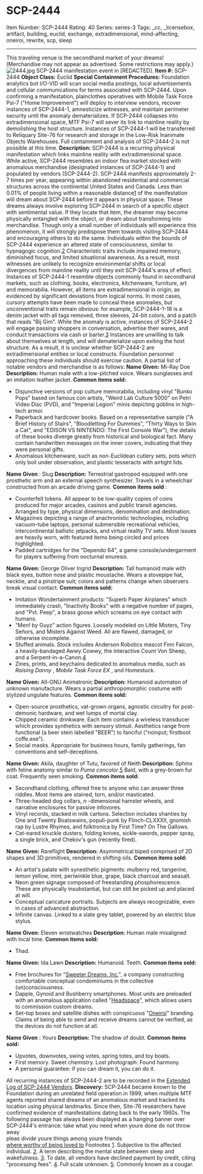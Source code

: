 # SCP-2444
Item Number: SCP-2444
Rating: 40
Series: series-3
Tags: _cc, _licensebox, artifact, building, euclid, exchange, extradimensional, mind-affecting, oneiroi, rewrite, scp, sleep

---

This traveling venue is the secondhand market of your dreams! (Merchandise may not appear as advertised. Some restrictions may apply.)
![2444.jpg](https://scp-wiki.wdfiles.com/local--files/scp-2444/2444.jpg)
SCP-2444 manifestation event in [REDACTED].
**Item #:** SCP-2444
**Object Class:** Euclid
**Special Containment Procedures:** Foundation analytics bot I/O-VID will scan social media postings, local advertisements and cellular communications for terms associated with SCP-2444. Upon confirming a manifestation, plainclothes operatives with Mobile Task Force Psi-7 ("Home Improvement") will deploy to interview vendors, recover instances of SCP-2444-1, amnesticize witnesses, and maintain perimeter security until the anomaly dematerializes. If SCP-2444 collapses into extradimensional space, MTF Psi-7 will sever its link to mainline reality by demolishing the host structure.
Instances of SCP-2444-1 will be transferred to Reliquary Site-76 for research and storage in the Low-Risk Inanimate Objects Warehouses. Full containment and analysis of SCP-2444-2 is not possible at this time.
**Description:** SCP-2444 is a recurring physical manifestation which links mainline reality with extradimensional space. While active, SCP-2444 resembles an indoor flea market stocked with anomalous merchandise (designated instances of SCP-2444-1) and populated by vendors (SCP-2444-2). SCP-2444 manifests approximately 2-7 times per year, appearing within abandoned residential and commercial structures across the continental United States and Canada.
Less than 0.01% of people living within a reasonable distance[1](javascript:;) of the manifestation will dream about SCP-2444 before it appears in physical space. These dreams always involve exploring SCP-2444 in search of a specific object with sentimental value. If they locate that item, the dreamer may become physically entangled with the object, or dream about transforming into merchandise. Though only a small number of individuals will experience this phenomenon, it will strongly predispose them towards visiting SCP-2444 and encouraging others to do the same.
Individuals within the bounds of SCP-2444 experience an altered state of consciousness, similar to hypnagogic cognition.[2](javascript:;) Characteristic traits include impaired memory, diminished focus, and limited situational awareness. As a result, most witnesses are unlikely to recognize environmental shifts or local divergences from mainline reality until they exit SCP-2444's area of effect.
Instances of SCP-2444-1 resemble objects commonly found in secondhand markets, such as clothing, books, electronics, kitchenware, furniture, art and memorabilia. However, all items are extradimensional in origin, as evidenced by significant deviations from logical norms. In most cases, cursory attempts have been made to conceal these anomalies, but unconventional traits remain obvious: for example, SCP-2444-1-18 is a denim jacket with all tags removed, three sleeves, 24-bit colors, and a patch that reads "Bij Gim".
While the anomaly is active, instances of SCP-2444-2 will engage passing shoppers in conversation, advertise their wares, and conduct transactions via cash or barter.[3](javascript:;) Instances are unwilling to talk about themselves at length, and will dematerialize upon exiting the host structure. As a result, it is unclear whether SCP-2444-2 are extradimensional entities or local constructs. Foundation personnel approaching these individuals should exercise caution.
A partial list of notable vendors and merchandise is as follows:
**Name Given:** Mi-Ray Doe
**Description:** Human male with a low-pitched voice. Wears sunglasses and an imitation leather jacket.
**Common items sold:**
  * Disjunctive versions of pop culture memorabilia, including vinyl "Bunko Pops" based on famous con artists, "Weird Lab Culture 5000" on Petri Video Disc (PVD), and "Imperial Legion" minis depicting goblins in high-tech armor.
  * Paperback and hardcover books. Based on a representative sample ("A Brief History of Stairs", "Bloodletting For Dummies", "Thirty Ways to Skin a Cat", and "EDISON VS NINTENDO: The First Console War"), the details of these books diverge greatly from historical and biological fact. Many contain handwritten messages on the inner covers, indicating that they were personal gifts.
  * Anomalous kitchenware, such as non-Euclidean cutlery sets, pots which only boil under observation, and plastic tesseracts with airtight lids.

**Name Given** : Slug
**Description:** Terrestrial gastropod equipped with one prosthetic arm and an external speech synthesizer. Travels in a wheelchair constructed from an arcade driving game.
**Common items sold** :
  * Counterfeit tokens. All appear to be low-quality copies of coins produced for major arcades, casinos and public transit agencies. Arranged by type, physical dimensions, denomination and destination.
  * Magazines depicting a range of anachronistic technologies, including vacuum-tube laptops, personal submersible recreational vehicles, intercontinental ballistic jetpacks, and virtual reality TV sets. Most issues are heavily worn, with featured items being circled and prices highlighted.
  * Padded cartridges for the "Dependo 64", a game console/undergarment for players suffering from nocturnal enuresis.

**Name Given:** George Oliver Ingrid
**Description:** Tall humanoid male with black eyes, button nose and plastic moustache. Wears a stovepipe hat, necktie, and a pinstripe suit; colors and patterns change when observers break visual contact.
**Common items sold:**
  * Imitation Wondertainment products: "Superb Paper Airplanes" which immediately crash, "Inactivity Books" with a negative number of pages, and "Pvt. Peep", a brass goose which screams on eye contact with humans.
  * "Men! by Guyz" action figures. Loosely modeled on Little Misters, Tiny Señors, and Misters Against Weed. All are flawed, damaged, or otherwise incomplete.
  * Stuffed animals. Stock includes Anderson Robotics mascot Finn Falcon, a heavily-bandaged Awwy Cowwy, the interactive Count Von Sheep, and a Serpent-in-a-Canon.[4](javascript:;)
  * Zines, prints, and keychains dedicated to anomalous media, such as _Raising Danny_ , _Mobile Task Force EX_ , and Homestuck.

**Name Given:** All-GNU Animatronic
**Description:** Humanoid automaton of unknown manufacture. Wears a partial anthropomorphic costume with stylized ungulate features.
**Common items sold:**
  * Open-source prosthetics, vat-grown organs, agnostic circuitry for post-demonic hardware, and wet lumps of mortal clay.
  * Chipped ceramic drinkware. Each item contains a wireless transducer which provides synthetics with sensory stimuli. Aesthetics range from functional (a beer stein labelled "BEER") to fanciful ("noinput; firstboot coffe.exe").
  * Social masks. Appropriate for business hours, family gatherings, fan conventions and self-deceptions.

**Name Given:** Akila, daughter of Tutu, favored of Neith
**Description:** Sphinx with feline anatomy similar to _Puma concolor_.[5](javascript:;) Bald, with a grey-brown fur coat. Frequently seen smoking.
**Common items sold:**
  * Secondhand clothing, offered free to anyone who can answer three riddles. Most items are stained, torn, and/or masticated.
  * Three-headed dog collars, _n_ -dimensional hamster wheels, and narrative enclosures for passive infovores.
  * Vinyl records, stacked in milk cartons. Selection includes shanties by One and Twenty Boatswains, populi-punk by Flinch-CLXXXII, gnomish rap by Lustre Rhymes, and folktronica by First Time? On The Gallows.
  * Cat-eared knuckle dusters, folding knives, sickle-swords, pepper spray, a single brick, and Chekov's gun (recently fired).

**Name Given:** Rareflight
**Description:** Asymmetrical biped comprised of 2D shapes and 3D primitives, rendered in shifting oils.
**Common items sold:**
  * An artist's palate with synesthetic pigments: mulberry red, tangerine, lemon yellow, mint, periwinkle blue, grape, black charcoal and seasalt.
  * Neon green signage composed of freestanding phosphorescence. These are physically insubstantial, but can still be picked up and placed at will.
  * Conceptual caricature portraits. Subjects are always recognizable, even in cases of advanced abstraction.
  * Infinite canvas. Linked to a slate grey tablet, powered by an electric blue stylus.

**Name Given:** Eleven wristwatches
**Description:** Human male misaligned with local time.
**Common items sold:**
  * Thad.

**Name Given:** Ida Lawn
**Description:** Humanoid. Teeth.
**Common items sold:**
  * Free brochures for "[Sweeter Dreams, Inc.](/sweeter-dreams-inc)", a company constructing comfortable conceptual condominiums in the collective (un)consciousness.
  * Dapple, Gynoid and Bushberry smartphones. Most units are preloaded with an anomalous application called "[Headspace](/scp-2876)", which allows users to commission custom dreams.
  * Set-top boxes and satellite dishes with conspicuous "[Oneiroi](/oneiroi)" branding. Claims of being able to send and receive dreams cannot be verified, as the devices do not function at all.

**Name Given** : Yours
**Description:** The shadow of doubt.
**Common items sold:**
  * Upvotes, downvotes, swing votes, spring totes, and toy boats.
  * First memory. Sweet chemistry. Lost photograph. Found harmony.
  * A personal guarantee: if you can dream it, you can do it.

All recurring instances of SCP-2444-2 are to be recorded in the [Extended Log of SCP-2444 Vendors](/extended-log-of-scp-2444-vendors).
**Discovery:** SCP-2444 became known to the Foundation during an unrelated field operation in 1999, when multiple MTF agents reported shared dreams of an anomalous market and tracked its location using physical landmarks. Since then, Site-76 researchers have confirmed evidence of manifestations dating back to the early 1960s.
The following passage has always been displayed as a hanging banner over SCP-2444's entrance:
take what you need when youre done do not throw away  
pleas divide youre things among youre friends  
[where worthy of being loved to](/worthy-of-being-loved)
Footnotes
[1](javascript:;). Subjective to the affected individual.
[2](javascript:;). A term describing the mental state between sleep and wakefulness.
[3](javascript:;). To date, all vendors have declined payment by credit, citing "processing fees".
[4](javascript:;). Full scale unknown.
[5](javascript:;). Commonly known as a cougar.